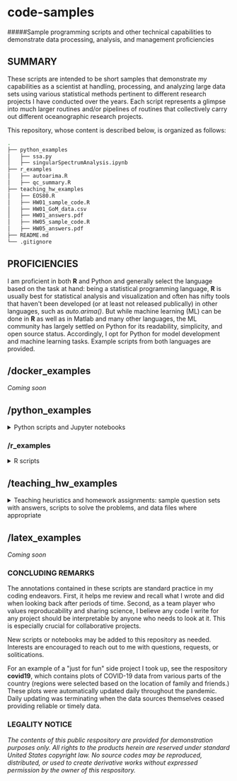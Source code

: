 # code-samples

#####Sample programming scripts and other technical capabilities to demonstrate data processing, analysis, and management proficiencies

## SUMMARY

These scripts are intended to be short samples that demonstrate my capabilities as a scientist at handling, processing, and analyzing large data sets using various statistical methods pertinent to different research projects I have conducted over the years. Each script represents a glimpse into much larger routines and/or pipelines of routines that collectively carry out different oceanographic research projects.

This repository, whose content is described below, is organized as follows:

```bash
.
├── python_examples
│   ├── ssa.py
│   ├── singularSpectrumAnalysis.ipynb
├── r_examples
│   ├── autoarima.R
│   ├── qc_summary.R
├── teaching_hw_examples
│   ├── EOS80.R
│   ├── HW01_sample_code.R
│   ├── HW01_GoM_data.csv
│   ├── HW01_answers.pdf
│   ├── HW05_sample_code.R
│   ├── HW05_answers.pdf
├── README.md
└── .gitignore
```

## PROFICIENCIES

I am proficient in both **R** and Python and generally select the language based on the task at hand: being a statistical programming language, **R** is usually best for statistical analysis and visualization and often has nifty tools that haven't been developed (or at least not released publically) in other languages, such as *auto.arima()*. But while machine learning (ML) can be done in **R** as well as in Matlab and many other languages, the ML community has largely settled on Python for its readability, simplicity, and open source status. Accordingly, I opt for Python for model development and machine learning tasks. Example scripts from both languages are provided.

## /docker\_examples

_Coming soon_

## /python\_examples

<details>
    <summary>
        Python scripts and Jupyter notebooks
    </summary>
    
**ssa.py** in demonstrates an object-oriented approach to implementing univariate and multivariate singular spectrum analysis (SSA) in Python. As noted and credited in the docstring, this started with a simple online demonstration that was modified and expanded to suit the needs of the project at hand.

**singularSpectrumAnalysis.ipynb** is a scratch Jupyter notebook showing parts of the **ssa.py** script under development and in use. It is used for testing, experimentation, plotting, etc. This is a representative "working notebook"; it is not intended to a something one might use to showcase, narrate, or inform about the development of some process.

</details>

### /r\_examples

<details>
    <summary>
        R scripts
    </summary>

**qc_summary.R** is one component from a pipeline that collectively processes and analyzes global temperature-salinity-depth data in the ocean. This script compiles QC flags while the next script in the routine applies these flags to filter out undesired data. This was created to handle >2 million observed profiles. For more information, see the docstring in the file.

**autoarima.R** was designed to automatically and efficiently fit ARIMA models to thousands of observed ocean Lagrangian drifter velocity time series. The **R** function *auto.arima()* eliminates the need to conduct a manual parameter search for all time series and implementing it with **R**'s *apply* family of functions allows this to be done in a vectorized fashion. The parent script (not provided) compiles many such forecasts from the defined function *run.autoarima()* and writes them out to a netCDF file.

</details>

## /teaching\_hw\_examples

<details>
    <summary>
        Teaching heuristics and homework assignments: sample question sets with answers, scripts to solve the problems, and data files where appropriate
    </summary>

**HW01\_\*** and **HW05\_\***: Examples of homework assignments I wrote and graded for an undergraduate Introduction to Physical Oceanography class in which I was tasked with teaching **R**. The students had no previous coding experience, so I incorporated it into each homework and wrote sample scripts that thoroughly explained the step-by-step processes for solving the problems. These samples were given to the students after the homework assignment was due. Shown here are the first and final homework assignments of the semester, demonstrating how far the students came in four months (class homework average was ~89/100). My heuristic technique with the assignments was to walk the students through a key concept in such a way that each part of the question builds upon the previous part, and then provide a practical real-world example of the concept in use. The question sets with answers are provided for context as well as the data used in HW01.

**EOS80.R**: Simple Equation of State (EOS) of Seawater (1980) function I created and provided to the students for use in HW01.

</details>


## /latex\_examples

_Coming soon_

### CONCLUDING REMARKS

The annotations contained in these scripts are standard practice in my coding endeavors. First, it helps me review and recall what I wrote and did when looking back after periods of time. Second, as a team player who values reproducability and sharing science, I believe any code I write for any project should be interpretable by anyone who needs to look at it. This is especially crucial for collaborative projects.

New scripts or notebooks may be added to this repository as needed. Interests are encouraged to reach out to me with questions, requests, or solitications.

For an example of a "just for fun" side project I took up, see the respository **covid19**, which contains plots of COVID-19 data from various parts of the country (regions were selected based on the location of family and friends.) These plots were automatically updated daily throughout the pandemic. Daily updating was terminating when the data sources themselves ceased providing reliable or timely data.


### LEGALITY NOTICE

_The contents of this public respository are provided for demonstration purposes only. All rights to the products herein are reserved under standard United States copyright law. No source codes may be reproduced, distributed, or used to create derivative works without expressed permission by the owner of this respository._
